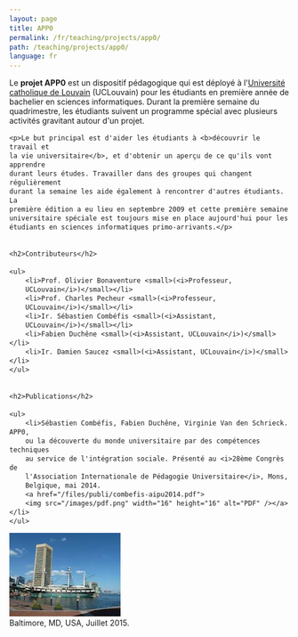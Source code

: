```yaml
---
layout: page
title: APP0
permalink: /fr/teaching/projects/app0/
path: /teaching/projects/app0/
language: fr
---
```


<div class="page-col-wrapper">
  <div class="page-col page-col-1">
    <p>Le <b>projet APP0</b> est un dispositif pédagogique qui est déployé à
    l'<a href="https://www.uclouvain.be">Université catholique de Louvain</a>
    (UCLouvain) pour les étudiants en première année de bachelier en sciences
    informatiques. Durant la première semaine du quadrimestre, les étudiants
    suivent un programme spécial avec plusieurs activités gravitant autour d'un
    projet.</p>

    <p>Le but principal est d'aider les étudiants à <b>découvrir le travail et
    la vie universitaire</b>, et d'obtenir un aperçu de ce qu'ils vont apprendre
    durant leurs études. Travailler dans des groupes qui changent régulièrement
    durant la semaine les aide également à rencontrer d'autres étudiants. La
    première édition a eu lieu en septembre 2009 et cette première semaine
    universitaire spéciale est toujours mise en place aujourd'hui pour les
    étudiants en sciences informatiques primo-arrivants.</p>


    <h2>Contributeurs</h2>

    <ul>
        <li>Prof. Olivier Bonaventure <small>(<i>Professeur,
        UCLouvain</i>)</small></li>
        <li>Prof. Charles Pecheur <small>(<i>Professeur,
        UCLouvain</i>)</small></li>
        <li>Ir. Sébastien Combéfis <small>(<i>Assistant,
        UCLouvain</i>)</small></li>
        <li>Fabien Duchêne <small>(<i>Assistant, UCLouvain</i>)</small></li>
        <li>Ir. Damien Saucez <small>(<i>Assistant, UCLouvain</i>)</small></li>
    </ul>


    <h2>Publications</h2>

    <ul>
        <li>Sébastien Combéfis, Fabien Duchêne, Virginie Van den Schrieck. APP0,
        ou la découverte du monde universitaire par des compétences techniques
        au service de l'intégration sociale. Présenté au <i>28ème Congrès de
        l'Association Internationale de Pédagogie Universitaire</i>, Mons,
        Belgique, mai 2014.
        <a href="/files/publi/combefis-aipu2014.pdf">
        <img src="/images/pdf.png" width="16" height="16" alt="PDF" /></a></li>
    </ul>
  </div>
  <div class="page-col page-col-2">
    <p><img src="/images/baltimore.jpg" alt="Baltimore, MD, USA, Juillet 2015."
    width="200" height="150" /><br />
    Baltimore, MD, USA, Juillet 2015.</p>
  </div>
</div>
